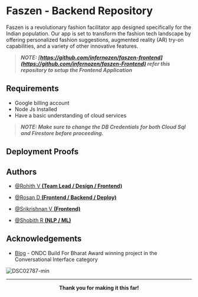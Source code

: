 
# Faszen - Backend Repository

Faszen is a revolutionary fashion facilitator app designed specifically for the Indian population. Our app is set to transform the fashion tech landscape by offering personalized fashion suggestions, augmented reality (AR) try-on capabilities, and a variety of other innovative features.

> ***NOTE: [https://github.com/infernozen/faszen-frontend](https://github.com/infernozen/faszen-Frontend) refer this repository to setup the Frontend Application***
## Requirements

+ Google billing account
+ Node Js Installed
+ Have a basic understanding of cloud services

> ***NOTE: Make sure to change the DB Credentials for both Cloud Sql and Firestore before proceeding.***
## Deployment Proofs


  

## Authors

- [@Rohith V **(Team Lead / Design / Frontend)**](https://www.github.com/Rohith2825)

- [@Rosan D **(Frontend / Backend / Deploy)**](https://www.github.com/infernozen)

- [@Srikrishnan V **(Frontend)**](https://www.github.com/Srikrishnan2004)

- [@Shobith R **(NLP / ML)**](https://www.github.com/cool-skr)


## Acknowledgements

- [Blog](https://ondc.org/buildforbharat/) - ONDC Build For Bharat Award winning project in the Conversational Interface category
  
![DSC02787-min](https://github.com/user-attachments/assets/9303cbe5-548d-4617-b72c-cc94a4080988)

---

<p align="center">
  <b>Thank you for making it this far!</b>
</p>




